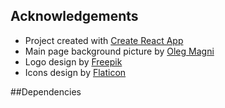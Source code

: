 
## Acknowledgements

* Project created with [Create React App](https://github.com/facebook/create-react-app)
* Main page background picture by [Oleg Magni](https://www.pexels.com/photo/variety-of-fruits-890507/)
* Logo design by [Freepik](freepik.com)
* Icons design by [Flaticon](flaticon.com)

##Dependencies

